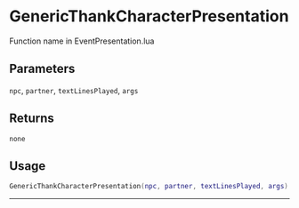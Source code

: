 # GenericThankCharacterPresentation
Function name in EventPresentation.lua
## Parameters
`npc`, `partner`, `textLinesPlayed`, `args`
## Returns
`none`
## Usage
```lua
GenericThankCharacterPresentation(npc, partner, textLinesPlayed, args)
```
---
